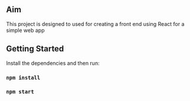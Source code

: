 ## Aim

This project is designed to used for creating a front end using React for a simple web app

## Getting Started

Install the dependencies and then run:

### `npm install`
### `npm start`